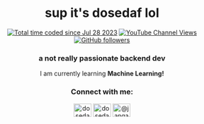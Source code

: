 <h1 align="center">sup it's dosedaf lol</h1>
<p align="center">
<a href="https://wakatime.com/@a373bd1a-9f07-4350-bb7a-ca71edf6197c"><img src="https://wakatime.com/badge/user/a373bd1a-9f07-4350-bb7a-ca71edf6197c.svg" alt="Total time coded since Jul 28 2023" /></a>
<a href="https://www.youtube.com/channel/UCJdD_ywqepH9jsAwp3vCFPw">
    <img alt="YouTube Channel Views" src="https://img.shields.io/youtube/channel/views/UCJdD_ywqepH9jsAwp3vCFPw?style=flat&logo=youtube">
  </a>
  <a href="https://github.com/dosedaf?tab=followers">
    <img alt="GitHub followers" src="https://img.shields.io/github/followers/dosedaf?style=flat&logo=github">
  </a>
</p>

<h3 align="center">a not really passionate backend dev</h3>

<p align="center">
I am currently learning
<strong>Machine Learning!</strong>
</p>

<h3 align="center">Connect with me:</h3>
<p align="center">
<a href="https://twitter.com/dosedaf" target="blank"><img align="center" src="https://raw.githubusercontent.com/rahuldkjain/github-profile-readme-generator/master/src/images/icons/Social/twitter.svg" alt="dosedaf" height="30" width="40" /></a>
<a href="https://web.facebook.com/profile.php?id=100084605678752" target="blank"><img align="center" src="https://raw.githubusercontent.com/rahuldkjain/github-profile-readme-generator/refs/heads/master/src/images/icons/Social/facebook.svg" alt="dosedaf" height="30" width="40" /></a>
<a href="https://medium.com/@jangandirasa" target="blank"><img align="center" src="https://raw.githubusercontent.com/rahuldkjain/github-profile-readme-generator/master/src/images/icons/Social/medium.svg" alt="@jangandirasa" height="30" width="40" /></a>
